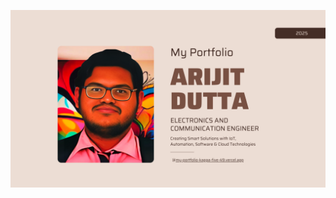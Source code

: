 [![Arijit Dutta's Portfolio](https://github.com/ArijitDutta96395/My_Portfolio/blob/main/Arijit%20Dutta%20Portfolio.png)](https://my-portfolio-kappa-five-49.vercel.app/)
